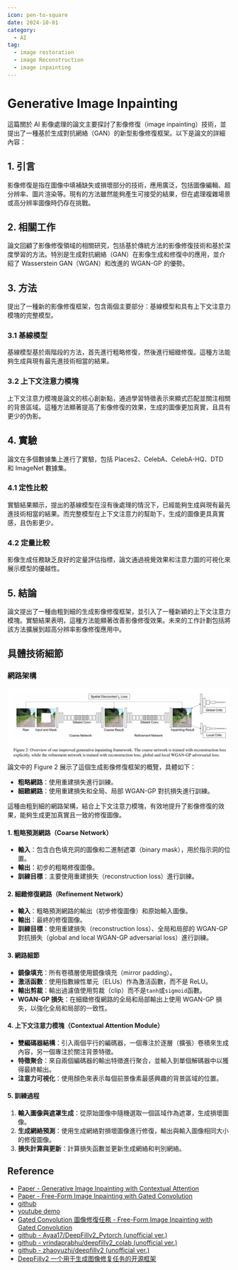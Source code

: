 ```yaml
---
icon: pen-to-square
date: 2024-10-01
category:
  - AI
tag:
  - image restoration
  - image Reconstruction
  - image inpainting
---
```


# Generative Image Inpainting

這篇關於 AI 影像處理的論文主要探討了影像修復（image inpainting）技術，並提出了一種基於生成對抗網絡（GAN）的新型影像修復框架。以下是論文的詳細內容：

## 1. 引言

影像修復是指在圖像中填補缺失或損壞部分的技術，應用廣泛，包括圖像編輯、超分辨率、圖片渲染等。現有的方法雖然能夠產生可接受的結果，但在處理複雜場景或高分辨率圖像時仍存在挑戰。

## 2. 相關工作

論文回顧了影像修復領域的相關研究，包括基於傳統方法的影像修復技術和基於深度學習的方法。特別是生成對抗網絡（GAN）在影像生成和修復中的應用，並介紹了 Wasserstein GAN（WGAN）和改進的 WGAN-GP 的優勢。

## 3. 方法

提出了一種新的影像修復框架，包含兩個主要部分：基線模型和具有上下文注意力模塊的完整模型。

### 3.1 基線模型

基線模型基於兩階段的方法，首先進行粗略修復，然後進行細緻修復。這種方法能夠生成與現有最先進技術相當的結果。

### 3.2 上下文注意力模塊

上下文注意力模塊是論文的核心創新點，通過學習特徵表示來顯式匹配並關注相關的背景區域。這種方法顯著提高了影像修復的效果，生成的圖像更加真實，且具有更少的伪影。

## 4. 實驗

論文在多個數據集上進行了實驗，包括 Places2、CelebA、CelebA-HQ、DTD 和 ImageNet 數據集。

### 4.1 定性比較

實驗結果顯示，提出的基線模型在沒有後處理的情況下，已經能夠生成與現有最先進技術相當的結果。而完整模型在上下文注意力的幫助下，生成的圖像更具真實感，且伪影更少。

### 4.2 定量比較

影像生成任務缺乏良好的定量評估指標，論文通過視覺效果和注意力圖的可視化來展示模型的優越性。

## 5. 結論

論文提出了一種由粗到細的生成影像修復框架，並引入了一種新穎的上下文注意力模塊。實驗結果表明，這種方法能顯著改善影像修復效果。未來的工作計劃包括將該方法擴展到超高分辨率影像修復應用中。

## 具體技術細節

### 網路架構

![deepfill-network](./iamge/deepfill-network.jpg)
論文中的 Figure 2 展示了這個生成影像修復框架的概覽，具體如下：

- **粗略網路**：使用重建損失進行訓練。
- **細緻網路**：使用重建損失和全局、局部 WGAN-GP 對抗損失進行訓練。

這種由粗到細的網路架構，結合上下文注意力模塊，有效地提升了影像修復的效果，能夠生成更加真實且一致的修復圖像。

#### 1. 粗略預測網路（Coarse Network）

- **輸入**：包含白色填充洞的圖像和二進制遮罩（binary mask），用於指示洞的位置。
- **輸出**：初步的粗略修復圖像。
- **訓練目標**：主要使用重建損失（reconstruction loss）進行訓練。

#### 2. 細緻修復網路（Refinement Network）

- **輸入**：粗略預測網路的輸出（初步修復圖像）和原始輸入圖像。
- **輸出**：最終的修復圖像。
- **訓練目標**：使用重建損失（reconstruction loss）、全局和局部的 WGAN-GP 對抗損失（global and local WGAN-GP adversarial loss）進行訓練。

#### 3. 網路細節

- **鏡像填充**：所有卷積層使用鏡像填充（mirror padding）。
- **激活函數**：使用指數線性單元（ELUs）作為激活函數，而不是 ReLU。
- **輸出剪裁**：輸出過濾值使用剪裁（clip）而不是`tanh`或`sigmoid`函數。
- **WGAN-GP 損失**：在細緻修復網路的全局和局部輸出上使用 WGAN-GP 損失，以強化全局和局部的一致性。

#### 4. 上下文注意力模塊（Contextual Attention Module）

- **雙編碼器結構**：引入兩個平行的編碼器，一個專注於逐層（擴張）卷積來生成內容，另一個專注於關注背景特徵。
- **特徵聚合**：來自兩個編碼器的輸出特徵進行聚合，並輸入到單個解碼器中以獲得最終輸出。
- **注意力可視化**：使用顏色來表示每個前景像素最感興趣的背景區域的位置。

#### 5. 訓練過程

1. **輸入圖像與遮罩生成**：從原始圖像中隨機選取一個區域作為遮罩，生成損壞圖像。
2. **生成網絡預測**：使用生成網絡對損壞圖像進行修復，輸出與輸入圖像相同大小的修復圖像。
3. **損失計算與更新**：計算損失函數並更新生成網絡和判別網絡。

## Reference

- [Paper - Generative Image Inpainting with Contextual Attention](https://openaccess.thecvf.com/content_cvpr_2018/papers/Yu_Generative_Image_Inpainting_CVPR_2018_paper.pdf)
- [Paper - Free-Form Image Inpainting with Gated Convolution](https://openaccess.thecvf.com/content_ICCV_2019/papers/Yu_Free-Form_Image_Inpainting_With_Gated_Convolution_ICCV_2019_paper.pdf)
- [github](https://github.com/JiahuiYu/generative_inpainting)
- [youtube demo](https://www.youtube.com/watch?v=xz1ZvcdhgQ0&ab_channel=JiahuiYu)
- [Gated Convolution 圖像修復任務 - Free-Form Image Inpainting with Gated Convolution](https://xiaosean5408.medium.com/gated-convolution-%E5%9C%96%E5%83%8F%E4%BF%AE%E5%BE%A9%E4%BB%BB%E5%8B%99-deepfillv2-free-form-image-inpainting-with-gated-convolution-b84a44a3cf5b)
- [github - Ayaa17/DeepFillv2_Pytorch (unofficial ver.)](https://github.com/Ayaa17/DeepFillv2_Pytorch)
- [github - vrindaprabhu/deepfillv2_colab (unofficial ver.)](https://github.com/vrindaprabhu/deepfillv2_colab)
- [github - zhaoyuzhi/deepfillv2 (unofficial ver.)](https://github.com/zhaoyuzhi/deepfillv2)
- [DeepFillv2 一个用于生成图像修复任务的开源框架](https://blog.csdn.net/hahabeibei123456789/article/details/104597174)
